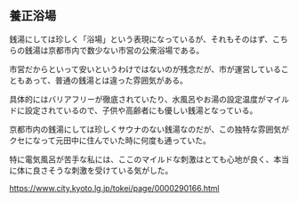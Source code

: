 ## 養正浴場

銭湯にしては珍しく「浴場」という表現になっているが、それもそのはず、こちらの銭湯は京都市内で数少ない市営の公衆浴場である。

市営だからといって安いというわけではないのが残念だが、市が運営していることもあって、普通の銭湯とは違った雰囲気がある。

具体的にはバリアフリーが徹底されていたり、水風呂やお湯の設定温度がマイルドに設定されているので、子供や高齢者にも優しい銭湯となっている。

京都市内の銭湯にしては珍しくサウナのない銭湯なのだが、この独特な雰囲気がクセになって元田中に住んでいた時に何度も通っていた。

特に電気風呂が苦手な私には、ここのマイルドな刺激はとても心地が良く、本当に体に良さそうな刺激を受けている気がした。

https://www.city.kyoto.lg.jp/tokei/page/0000290166.html